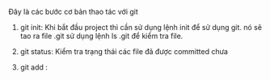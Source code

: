 Đây là các bước cơ bản thao tác với git

1. git init:
    Khi bắt đầu project thì cần sử dụng lệnh init để sử dụng git. nó sẽ tao ra file .git
    sử dụng lệnh ls .git để kiểm tra file.

2. git status:
    Kiểm tra trạng thái các file đã được committed chưa

3. git add <fileName>: